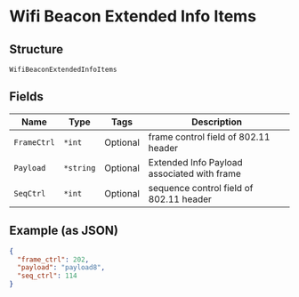 
# Wifi Beacon Extended Info Items

## Structure

`WifiBeaconExtendedInfoItems`

## Fields

| Name | Type | Tags | Description |
|  --- | --- | --- | --- |
| `FrameCtrl` | `*int` | Optional | frame control field of 802.11 header |
| `Payload` | `*string` | Optional | Extended Info Payload associated with frame |
| `SeqCtrl` | `*int` | Optional | sequence control field of 802.11 header |

## Example (as JSON)

```json
{
  "frame_ctrl": 202,
  "payload": "payload8",
  "seq_ctrl": 114
}
```

